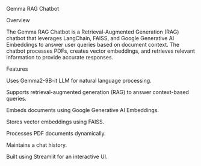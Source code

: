 Gemma RAG Chatbot

Overview

The Gemma RAG Chatbot is a Retrieval-Augmented Generation (RAG) chatbot that leverages LangChain, FAISS, and Google Generative AI Embeddings to answer user queries based on document context. The chatbot processes PDFs, creates vector embeddings, and retrieves relevant information to provide accurate responses.

Features

Uses Gemma2-9B-it LLM for natural language processing.

Supports retrieval-augmented generation (RAG) to answer context-based queries.

Embeds documents using Google Generative AI Embeddings.

Stores vector embeddings using FAISS.

Processes PDF documents dynamically.

Maintains a chat history.

Built using Streamlit for an interactive UI.
